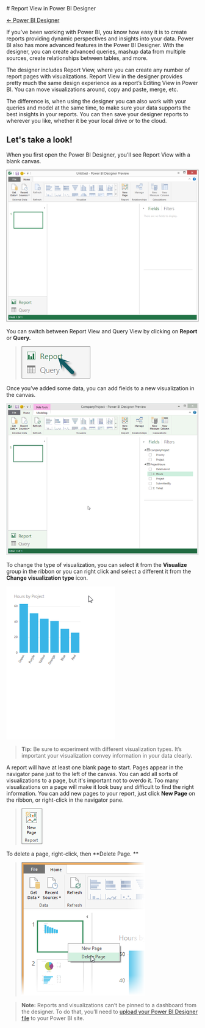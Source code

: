 <properties pageTitle="Report View in Power BI Designer" description="Report View in Power BI Designer" services="powerbi" documentationCenter="" authors="v-anpasi" manager="mblythe" editor=""/>
<tags ms.service="powerbi" ms.devlang="NA" ms.topic="article" ms.tgt_pltfrm="NA" ms.workload="powerbi" ms.date="06/16/2015" ms.author="v-anpasi"/>
# Report View in Power BI Designer

[← Power BI Designer](https://support.powerbi.com/knowledgebase/topics/68530-power-bi-designer)

If you’ve been working with Power BI, you know how easy it is to create reports providing dynamic perspectives and insights into your data. Power BI also has more advanced features in the Power BI Designer. With the designer, you can create advanced queries, mashup data from multiple sources, create relationships between tables, and more.

The designer includes Report View, where you can create any number of report pages with visualizations. Report View in the designer provides pretty much the same design experience as a report’s Editing View in Power BI. You can move visualizations around, copy and paste, merge, etc.

The difference is, when using the designer you can also work with your queries and model at the same time, to make sure your data supports the best insights in your reports. You can then save your designer reports to wherever you like, whether it be your local drive or to the cloud.

## Let's take a look!

When you first open the Power BI Designer, you’ll see Report View with a blank canvas.

![](media/powerbi-designer-report-view/PBID_New.png)

You can switch between Report View and Query View by clicking on **Report** or **Query.**

> **![](media/powerbi-designer-report-view/PBIDesignerChangeView.png)**

Once you’ve added some data, you can add fields to a new visualization in the canvas.

![](media/powerbi-designer-report-view/ReportView_AddFields.gif)


To change the type of visualization, you can select it from the **Visualize** group in the ribbon or you can right click and select a different it from the **Change visualization type** icon.

![](media/powerbi-designer-report-view/ChangeVisToTreeMap.gif)


> **Tip:** Be sure to experiment with different visualization types. It’s important your visualization convey information in your data clearly.

A report will have at least one blank page to start. Pages appear in the navigator pane just to the left of the canvas. You can add all sorts of visualizations to a page, but it's important not to overdo it. Too many visualizations on a page will make it look busy and difficult to find the right information. You can add new pages to your report, just click **New Page** on the ribbon, or right-click in the navigator pane.

> ![](media/powerbi-designer-report-view/PBIDesignerReportViewNewPage.png)

To delete a page, right-click, then **Delete Page. **

> ![](media/powerbi-designer-report-view/DeleteReportFrNav.png)
>

> **Note:** Reports and visualizations can’t be pinned to a dashboard from the designer. To do that, you’ll need to [upload your Power BI Designer file](http://support.powerbi.com/knowledgebase/articles/461278-upload-power-bi-designer-files) to your Power BI site.
